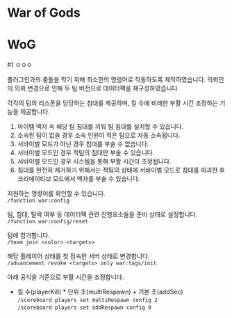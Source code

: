 # War of Gods
# WoG
#1 ㅇㅇㅇ

플러그인과의 충돌을 막기 위해 최소한의 명령어로 작동하도록 제작하였습니다.
의뢰인의 의뢰 변경으로 인해 두 팀 버전으로 데이터팩을 재구성하였습니다.

각각의 팀의 리스폰을 담당하는 침대를 제공하며, 킬 수에 비례한 부활 시간 조정하는 기능을 제공합니다.

1. 아이템 액자 속 해당 팀 침대를 끼워 팀 침대를 설치할 수 있습니다.
2. 소속된 팀이 없을 경우 소속 인원이 적은 팀으로 자동 소속됩니다.
3. 서바이벌 모드가 아닌 경우 침대를 부술 수 없습니다.
4. 서바이벌 모드인 경우 적팀의 침대만 부술 수 있습니다.
5. 서바이벌 모드인 경우 시스템을 통해 부활 시간이 조정됩니다.
6. 침대를 완전히 제거하기 위해서는 적팀의 상태에 서바이벌 모드로 침대를 파괴한 후 크리에이티브 모드에서 액자를 부술 수 있습니다.

지원하는 명령어를 확인할 수 있습니다.  
`/function war:config`

팀, 침대, 탈락 여부 등 데이터팩 관련 진행요소들을 준비 상태로 설정합니다.  
`/function war:config/reset`

팀에 참가합니다.  
`/team join <color> <targets>`  

해당 플레이어 상태를 첫 접속한 서버 상태로 변경합니다.  
`/advancement revoke <targets> only war:tags/init`

아래 공식을 기준으로 부활 시간을 조정합니다.  
* 킬 수(playerKill) * 단위 초(multiRespawn) + 기본 초(addSec)  
`/scoreboard players set multiRespawn config 2`  
`/scoreboard players set addRespawn config 0`  
